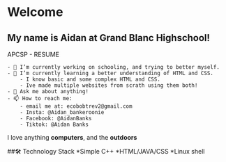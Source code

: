 # **Welcome**
## My name is Aidan at Grand Blanc Highschool! 
APCSP - RESUME

	- 🔭 I’m currently working on schooling, and trying to better myself.
	- 🌱 I’m currently learning a better understanding of HTML and CSS.
 		- I know basic and some complex HTML and CSS. 
   		- Ive made multiple websites from scrath using them both!
	- 💬 Ask me about anything!
	- 📫 How to reach me: 
	    - email me at: ecobobtrev2@gmail.com
	    - Insta: @Aidan_bankeroonie
	    - Facebook: @AidanBanks
	    - Tiktok: @Aidan Banks

I love anything **computers**, and the **outdoors**

##🛠 Technology Stack
	*Simple C++
	*HTML/JAVA/CSS
	*Linux shell

	
